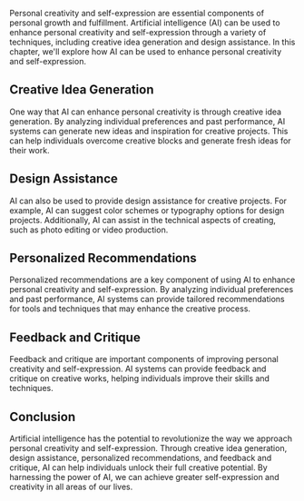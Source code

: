 
Personal creativity and self-expression are essential components of personal growth and fulfillment. Artificial intelligence (AI) can be used to enhance personal creativity and self-expression through a variety of techniques, including creative idea generation and design assistance. In this chapter, we'll explore how AI can be used to enhance personal creativity and self-expression.

Creative Idea Generation
------------------------

One way that AI can enhance personal creativity is through creative idea generation. By analyzing individual preferences and past performance, AI systems can generate new ideas and inspiration for creative projects. This can help individuals overcome creative blocks and generate fresh ideas for their work.

Design Assistance
-----------------

AI can also be used to provide design assistance for creative projects. For example, AI can suggest color schemes or typography options for design projects. Additionally, AI can assist in the technical aspects of creating, such as photo editing or video production.

Personalized Recommendations
----------------------------

Personalized recommendations are a key component of using AI to enhance personal creativity and self-expression. By analyzing individual preferences and past performance, AI systems can provide tailored recommendations for tools and techniques that may enhance the creative process.

Feedback and Critique
---------------------

Feedback and critique are important components of improving personal creativity and self-expression. AI systems can provide feedback and critique on creative works, helping individuals improve their skills and techniques.

Conclusion
----------

Artificial intelligence has the potential to revolutionize the way we approach personal creativity and self-expression. Through creative idea generation, design assistance, personalized recommendations, and feedback and critique, AI can help individuals unlock their full creative potential. By harnessing the power of AI, we can achieve greater self-expression and creativity in all areas of our lives.

